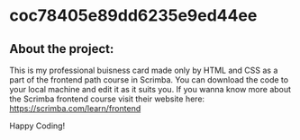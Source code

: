 # coc78405e89dd6235e9ed44ee

## About the project:
This is my professional buisness card made only by HTML and CSS as a part of the frontend path course in Scrimba. You can download the code to your local machine and edit it as it suits you.
If you wanna know more about the Scrimba frontend course visit their website here: https://scrimba.com/learn/frontend

Happy Coding!
